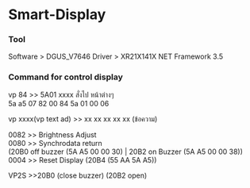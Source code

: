 # Smart-Display

### Tool
Software > DGUS_V7646 
Driver > XR21X141X
NET Framework 3.5

### Command for control display

vp 84 >> 5A01 xxxx สั่งไป หน้าต่างๆ  
5a a5 07 82 00 84 5a 01 00 06  

vp xxxx(vp text ad) >> xx xx xx xx xx (ข้อความ)

0082 >> Brightness Adjust  
0080 >> Synchrodata return  
(20B0 off buzzer (5A A5 00 00 30) | 20B2 on Buzzer (5A A5 00 00 38))  
0004 >> Reset Display (20B4 (55 AA 5A A5))

VP2S >>20B0 (close buzzer) (20B2 open)

